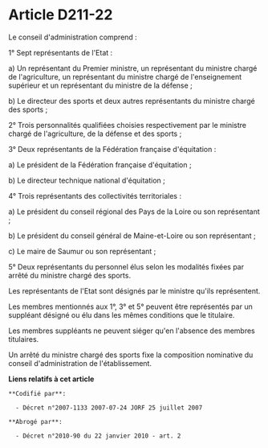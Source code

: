 # Article D211-22

Le conseil d'administration comprend :

1° Sept représentants de l'Etat :

a) Un représentant du Premier ministre, un représentant du ministre chargé de l'agriculture, un représentant du ministre
chargé de l'enseignement supérieur et un représentant du ministre de la défense ;

b) Le directeur des sports et deux autres représentants du ministre chargé des sports ;

2° Trois personnalités qualifiées choisies respectivement par le ministre chargé de l'agriculture, de la défense et des
sports ;

3° Deux représentants de la Fédération française d'équitation :

a) Le président de la Fédération française d'équitation ;

b) Le directeur technique national d'équitation ;

4° Trois représentants des collectivités territoriales :

a) Le président du conseil régional des Pays de la Loire ou son représentant ;

b) Le président du conseil général de Maine-et-Loire ou son représentant ;

c) Le maire de Saumur ou son représentant ;

5° Deux représentants du personnel élus selon les modalités fixées par arrêté du ministre chargé des sports.

Les représentants de l'Etat sont désignés par le ministre qu'ils représentent.

Les membres mentionnés aux 1°, 3° et 5° peuvent être représentés par un suppléant désigné ou élu dans les mêmes conditions
que le titulaire.

Les membres suppléants ne peuvent siéger qu'en l'absence des membres titulaires.

Un arrêté du ministre chargé des sports fixe la composition nominative du conseil d'administration de l'établissement.

**Liens relatifs à cet article**

	**Codifié par**:

	  - Décret n°2007-1133 2007-07-24 JORF 25 juillet 2007

	**Abrogé par**:

	  - Décret n°2010-90 du 22 janvier 2010 - art. 2
